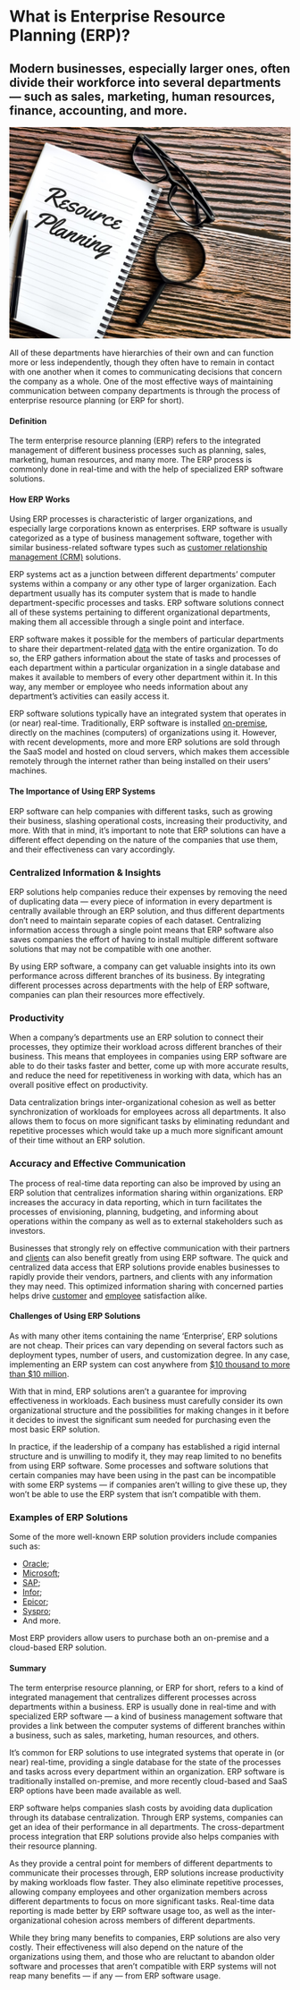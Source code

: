 # What is Enterprise Resource Planning (ERP)?

## Modern businesses, especially larger ones, often divide their workforce into several departments — such as sales, marketing, human resources, finance, accounting, and more.

![Enterprise Resource Planning](./img/access-accounting-business-business-planning-commerce-concept-conceptual-control-core-project_t20_OJXNWy.jpeg)

All of these departments have hierarchies of their own and can function more or less independently, though they often have to remain in contact with one another when it comes to communicating decisions that concern the company as a whole. One of the most effective ways of maintaining communication between company departments is through the process of enterprise resource planning (or ERP for short).

#### Definition

The term enterprise resource planning (ERP) refers to the integrated management of different business processes such as planning, sales, marketing, human resources, and many more. The ERP process is commonly done in real-time and with the help of specialized ERP software solutions.

#### How ERP Works

Using ERP processes is characteristic of larger organizations, and especially large corporations known as enterprises. ERP software is usually categorized as a type of business management software, together with similar business-related software types such as [customer relationship management (CRM)](https://rev.team/kb/what-is-customer-relationship-management-crm) solutions.

ERP systems act as a junction between different departments’ computer systems within a company or any other type of larger organization. Each department usually has its computer system that is made to handle department-specific processes and tasks. ERP software solutions connect all of these systems pertaining to different organizational departments, making them all accessible through a single point and interface.

ERP software makes it possible for the members of particular departments to share their department-related [data](https://rev.team/kb/what-is-data) with the entire organization. To do so, the ERP gathers information about the state of tasks and processes of each department within a particular organization in a single database and makes it available to members of every other department within it. In this way, any member or employee who needs information about any department’s activities can easily access it.

ERP software solutions typically have an integrated system that operates in (or near) real-time. Traditionally, ERP software is installed [on-premise](https://www.techslang.com/definition/what-is-on-premises/), directly on the machines (computers) of organizations using it. However, with recent developments, more and more ERP solutions are sold through the SaaS model and hosted on cloud servers, which makes them accessible remotely through the internet rather than being installed on their users’ machines.

#### The Importance of Using ERP Systems

ERP software can help companies with different tasks, such as growing their business, slashing operational costs, increasing their productivity, and more. With that in mind, it’s important to note that ERP solutions can have a different effect depending on the nature of the companies that use them, and their effectiveness can vary accordingly.

### Centralized Information & Insights

ERP solutions help companies reduce their expenses by removing the need of duplicating data — every piece of information in every department is centrally available through an ERP solution, and thus different departments don’t need to maintain separate copies of each dataset. Centralizing information access through a single point means that ERP software also saves companies the effort of having to install multiple different software solutions that may not be compatible with one another.

By using ERP software, a company can get valuable insights into its own performance across different branches of its business. By integrating different processes across departments with the help of ERP software, companies can plan their resources more effectively.

### Productivity

When a company’s departments use an ERP solution to connect their processes, they optimize their workload across different branches of their business. This means that employees in companies using ERP software are able to do their tasks faster and better, come up with more accurate results, and reduce the need for repetitiveness in working with data, which has an overall positive effect on productivity.

Data centralization brings inter-organizational cohesion as well as better synchronization of workloads for employees across all departments. It also allows them to focus on more significant tasks by eliminating redundant and repetitive processes which would take up a much more significant amount of their time without an ERP solution.

### Accuracy and Effective Communication

The process of real-time data reporting can also be improved by using an ERP solution that centralizes information sharing within organizations. ERP increases the accuracy in data reporting, which in turn facilitates the processes of envisioning, planning, budgeting, and informing about operations within the company as well as to external stakeholders such as investors.

Businesses that strongly rely on effective communication with their partners and [clients](https://rev.team/kb/what-is-a-client) can also benefit greatly from using ERP software. The quick and centralized data access that ERP solutions provide enables businesses to rapidly provide their vendors, partners, and clients with any information they may need. This optimized information sharing with concerned parties helps drive [customer](https://asq.org/quality-resources/customer-satisfaction) and [employee](https://smallbusiness.chron.com/up-employee-satisfaction-22231.html) satisfaction alike.

#### Challenges of Using ERP Solutions

As with many other items containing the name ‘Enterprise’, ERP solutions are not cheap. Their prices can vary depending on several factors such as deployment types, number of users, and customization degree. In any case, implementing an ERP system can cost anywhere from [\$10 thousand to more than $10 million](https://blog.cfbs-us.com/blog-1/how-much-is-erp).

With that in mind, ERP solutions aren’t a guarantee for improving effectiveness in workloads. Each business must carefully consider its own organizational structure and the possibilities for making changes in it before it decides to invest the significant sum needed for purchasing even the most basic ERP solution.

In practice, if the leadership of a company has established a rigid internal structure and is unwilling to modify it, they may reap limited to no benefits from using ERP software. Some processes and software solutions that certain companies may have been using in the past can be incompatible with some ERP systems — if companies aren’t willing to give these up, they won’t be able to use the ERP system that isn’t compatible with them.

### Examples of ERP Solutions

Some of the more well-known ERP solution providers include companies such as:

* [Oracle](https://www.oracle.com/erp/);
* [Microsoft](https://dynamics.microsoft.com/en-gb/erp/what-is-erp/);
* [SAP](https://www.sap.com/products/erp-financial-management.html);
* [Infor](https://www.infor.com/);
* [Epicor](https://www.epicor.com/en-us/industry-productivity-solutions/manufacturing/platforms/epicor-erp/);
* [Syspro](https://us.syspro.com/);
* And more.

Most ERP providers allow users to purchase both an on-premise and a cloud-based ERP solution.

#### Summary

The term enterprise resource planning, or ERP for short, refers to a kind of integrated management that centralizes different processes across departments within a business. ERP is usually done in real-time and with specialized ERP software — a kind of business management software that provides a link between the computer systems of different branches within a business, such as sales, marketing, human resources, and others.

It’s common for ERP solutions to use integrated systems that operate in (or near) real-time, providing a single database for the state of the processes and tasks across every department within an organization. ERP software is traditionally installed on-premise, and more recently cloud-based and SaaS ERP options have been made available as well.

ERP software helps companies slash costs by avoiding data duplication through its database centralization. Through ERP systems, companies can get an idea of their performance in all departments. The cross-department process integration that ERP solutions provide also helps companies with their resource planning.

As they provide a central point for members of different departments to communicate their processes through, ERP solutions increase productivity by making workloads flow faster. They also eliminate repetitive processes, allowing company employees and other organization members across different departments to focus on more significant tasks. Real-time data reporting is made better by ERP software usage too, as well as the inter-organizational cohesion across members of different departments.

While they bring many benefits to companies, ERP solutions are also very costly. Their effectiveness will also depend on the nature of the organizations using them, and those who are reluctant to abandon older software and processes that aren’t compatible with ERP systems will not reap many benefits — if any — from ERP software usage.